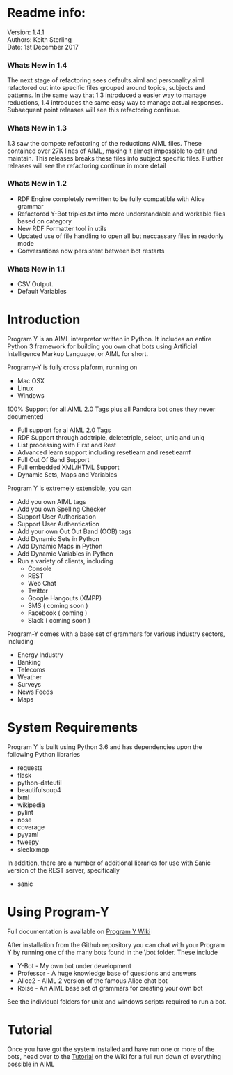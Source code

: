 # Readme info:

Version: 1.4.1 <br/>
Authors: Keith Sterling <br/>
Date: 1st December 2017 <br/>

### Whats New in 1.4
The next stage of refactoring sees defaults.aiml and personality.aiml refactored out into specific files grouped around topics, subjects and patterns.
In the same way that 1.3 introduced a easier way to manage reductions, 1.4 introduces the same easy way to manage actual responses.
Subsequent point releases will see this refactoring continue.

### Whats New in 1.3
1.3 saw the compete refactoring of the reductions AIML files. These contained over 27K lines of AIML, making
it almost impossible to edit and maintain. This releases breaks these files into subject specific files.
Further releases will see the refactoring continue in more detail

### Whats New in 1.2
* RDF Engine completely rewritten to be fully compatible with Alice grammar
* Refactored Y-Bot triples.txt into more understandable and workable files based on category
* New RDF Formatter  tool in utils 
* Updated use of file handling to open all but neccassary files in readonly mode
* Conversations now persistent between bot restarts
 
### Whats New in 1.1
* CSV Output.
* Default Variables


# Introduction

Program Y is an AIML interpretor written in Python. It includes an entire Python 3 framework for building you own chat bots using
Artificial Intelligence Markup Language, or AIML for short. 

Programy-Y is fully cross plaform, running on 

* Mac OSX
* Linux
* Windows

100% Support for all AIML 2.0 Tags plus all Pandora bot ones they never documented

* Full support for al AIML 2.0 Tags
* RDF Support through addtriple, deletetriple, select, uniq and uniq
* List processing with First and Rest
* Advanced learn support including resetlearn and resetlearnf
* Full Out Of Band Support
* Full embedded XML/HTML Support
* Dynamic Sets, Maps and Variables

Program Y is extremely extensible, you can

* Add you own AIML tags
* Add you own Spelling Checker
* Support User Authorisation
* Support User Authentication
* Add your own Out Out Band (OOB) tags
* Add Dynamic Sets in Python
* Add Dynamic Maps in Python
* Add Dynamic Variables in Python
* Run a variety of clients, including
  * Console
  * REST
  * Web Chat
  * Twitter
  * Google Hangouts (XMPP)
  * SMS ( coming soon )
  * Facebook ( coming )
  * Slack ( coming soon )

Program-Y comes with a base set of grammars for various industry sectors, including

* Energy Industry
* Banking
* Telecoms
* Weather
* Surveys
* News Feeds
* Maps


# System Requirements

Program Y is built using Python 3.6 and has dependencies upon the following Python libraries

* requests
* flask
* python-dateutil
* beautifulsoup4
* lxml
* wikipedia
* pylint
* nose
* coverage
* pyyaml
* tweepy
* sleekxmpp

In addition, there are a number of additional libraries for use with Sanic version of the REST server, specifically

* sanic

# Using Program-Y

Full documentation is available on [Program Y Wiki](https://github.com/keiffster/program-y/wiki)

After installation from the Github repository you can chat with your Program Y by running one of the many bots found in the 
\bot folder. These include

* Y-Bot - My own bot under development
* Professor - A huge knowledge base of questions and answers
* Alice2 - AIML 2 version of the famous Alice chat bot
* Roise - An AIML base set of grammars for creating your own bot

See the individual folders for unix and windows scripts required to run a bot.

# Tutorial

Once you have got the system installed and have run one or more of the bots, head over to the [Tutorial](https://github.com/keiffster/program-y/wiki/AIML-Tutorial) on the Wiki for a full 
run down of everything possible in AIML





